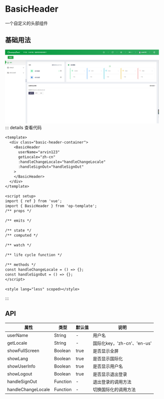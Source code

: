 # BasicHeader
一个自定义的头部组件

## 基础用法
![alt text](../../images/basicMenu.png)
::: details 查看代码
```vue
<template>
  <div class="basic-header-container">
    <BasicHeader
      userName="arvin123"
      getLocale="zh-cn"
      :handleChangeLocale="handleChangeLocale"
      :handleSignOut="handleSignOut"
    >
    </BasicHeader>
  </div>
</template>

<script setup>
import { ref } from 'vue';
import { BasicHeader } from 'op-template';
/** props */

/** emits */

/** state */
/** computed */

/** watch */

/** life cycle function */

/** methods */
const handleChangeLocale = () => {};
const handleSignOut = () => {};
</script>

<style lang="less" scoped></style>

```
:::

## API
| 属性 |类型  |默认值 |说明  |
| --- | --- | --- | --- |
|userName | String | - | 用户名 |
|getLocale | String | - | 国际化key，'zh-cn'、'en-us' |
|showFullScreen | Boolean | true | 是否显示全屏 |
|showLang | Boolean | true | 是否显示国际化 |
|showUserInfo | Boolean | true | 是否显示用户名 |
|showLogout | Boolean | true | 是否显示退出登录 |
|handleSignOut  | Function | - | 退出登录的调用方法 |
|handleChangeLocale  | Function | - | 切换国际化的调用方法 |

